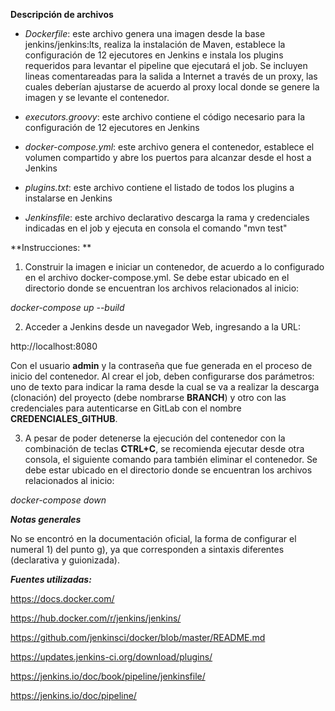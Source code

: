 **﻿Descripción de archivos**

- *Dockerfile*: este archivo genera una imagen desde la base jenkins/jenkins:lts, realiza la instalación de Maven, establece la configuración de 12 ejecutores en Jenkins e instala los plugins requeridos para levantar el pipeline que ejecutará el job. Se incluyen lineas comentareadas para la salida a Internet a través de un proxy, las cuales deberían ajustarse de acuerdo al proxy local donde se genere la imagen y se levante el contenedor.

- *executors.groovy*: este archivo contiene el código necesario para la configuración de 12 ejecutores en Jenkins

- *docker-compose.yml*: este archivo genera el contenedor, establece el volumen compartido y abre los puertos para alcanzar desde el host a Jenkins

- *plugins.txt*: este archivo contiene el listado de todos los plugins a instalarse en Jenkins

- *Jenkinsfile*: este archivo declarativo descarga la rama y credenciales indicadas en el job y ejecuta en consola el comando "mvn test"



**Instrucciones: **

1)  Construir la imagen e iniciar un contenedor, de acuerdo a lo configurado en el archivo docker-compose.yml. Se debe estar ubicado en el directorio donde se encuentran los archivos relacionados al inicio:

*docker-compose up --build*

 2) Acceder a Jenkins desde un navegador Web, ingresando a la URL:

http://localhost:8080

Con el usuario **admin** y la contraseña que fue generada en el proceso de inicio del contenedor. Al crear el job, deben configurarse dos parámetros: uno de texto para indicar la rama desde la cual se va a realizar la descarga (clonación) del proyecto (debe nombrarse **BRANCH**) y otro con las credenciales para autenticarse en GitLab con el nombre **CREDENCIALES_GITHUB**.

3) A pesar de poder detenerse la ejecución del contenedor con la combinación de teclas **CTRL+C**, se recomienda ejecutar desde otra consola, el siguiente comando para también eliminar el contenedor. Se debe estar ubicado en el directorio donde se encuentran los archivos relacionados al inicio:

*docker-compose down*



***Notas generales***

No se encontró en la documentación oficial, la forma de configurar el numeral 1) del punto g), ya que corresponden a sintaxis diferentes (declarativa y guionizada).



***Fuentes utilizadas:***

https://docs.docker.com/

https://hub.docker.com/r/jenkins/jenkins/

https://github.com/jenkinsci/docker/blob/master/README.md

https://updates.jenkins-ci.org/download/plugins/

https://jenkins.io/doc/book/pipeline/jenkinsfile/

https://jenkins.io/doc/pipeline/

